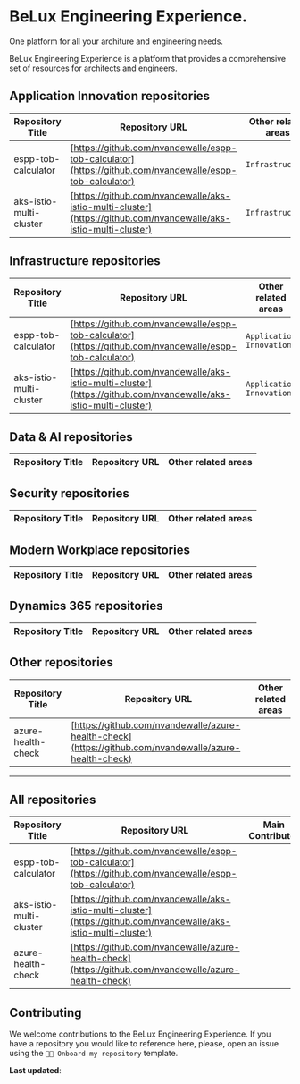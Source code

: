 # BeLux Engineering Experience.
One platform for all your architure and engineering needs. 

BeLux Engineering Experience is a platform that provides a comprehensive set of resources for architects and engineers. 





## Application Innovation repositories
| Repository Title | Repository URL | Other related areas |
|------------------|----------------|--------------------|
| espp-tob-calculator | [https://github.com/nvandewalle/espp-tob-calculator](https://github.com/nvandewalle/espp-tob-calculator) | `Infrastructure`  |
| aks-istio-multi-cluster | [https://github.com/nvandewalle/aks-istio-multi-cluster](https://github.com/nvandewalle/aks-istio-multi-cluster) | `Infrastructure`  |


## Infrastructure repositories
| Repository Title | Repository URL | Other related areas |
|------------------|----------------|--------------------|
| espp-tob-calculator | [https://github.com/nvandewalle/espp-tob-calculator](https://github.com/nvandewalle/espp-tob-calculator) | `Application Innovation`  |
| aks-istio-multi-cluster | [https://github.com/nvandewalle/aks-istio-multi-cluster](https://github.com/nvandewalle/aks-istio-multi-cluster) | `Application Innovation`  |


## Data &amp; AI repositories
| Repository Title | Repository URL | Other related areas |
|------------------|----------------|--------------------|


## Security repositories
| Repository Title | Repository URL | Other related areas |
|------------------|----------------|--------------------|


## Modern Workplace repositories
| Repository Title | Repository URL | Other related areas |
|------------------|----------------|--------------------|


## Dynamics 365 repositories
| Repository Title | Repository URL | Other related areas |
|------------------|----------------|--------------------|


## Other repositories
| Repository Title | Repository URL | Other related areas |
|------------------|----------------|--------------------|
| azure-health-check | [https://github.com/nvandewalle/azure-health-check](https://github.com/nvandewalle/azure-health-check) |  |



----
## All repositories
| Repository Title | Repository URL | Main Contributor |
|------------------|----------------|-------------------|
| espp-tob-calculator | [https://github.com/nvandewalle/espp-tob-calculator](https://github.com/nvandewalle/espp-tob-calculator) |  |
| aks-istio-multi-cluster | [https://github.com/nvandewalle/aks-istio-multi-cluster](https://github.com/nvandewalle/aks-istio-multi-cluster) |  |
| azure-health-check | [https://github.com/nvandewalle/azure-health-check](https://github.com/nvandewalle/azure-health-check) |  |

## Contributing
We welcome contributions to the BeLux Engineering Experience. If you have a repository you would like to reference here, please, open an issue using the `🧑‍💻 Onboard my repository` template.

**Last updated**: 
